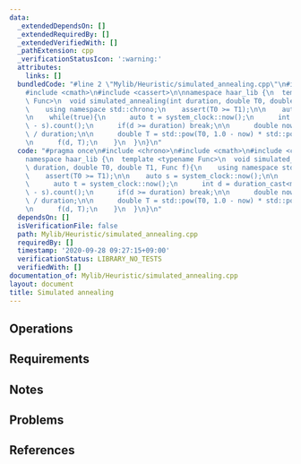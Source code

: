 ```yaml
---
data:
  _extendedDependsOn: []
  _extendedRequiredBy: []
  _extendedVerifiedWith: []
  _pathExtension: cpp
  _verificationStatusIcon: ':warning:'
  attributes:
    links: []
  bundledCode: "#line 2 \"Mylib/Heuristic/simulated_annealing.cpp\"\n#include <chrono>\n\
    #include <cmath>\n#include <cassert>\n\nnamespace haar_lib {\n  template <typename\
    \ Func>\n  void simulated_annealing(int duration, double T0, double T1, Func f){\n\
    \    using namespace std::chrono;\n    assert(T0 >= T1);\n\n    auto s = system_clock::now();\n\
    \n    while(true){\n      auto t = system_clock::now();\n      int d = duration_cast<milliseconds>(t\
    \ - s).count();\n      if(d >= duration) break;\n\n      double now = (double)d\
    \ / duration;\n\n      double T = std::pow(T0, 1.0 - now) * std::pow(T1, now);\n\
    \n      f(d, T);\n    }\n  }\n}\n"
  code: "#pragma once\n#include <chrono>\n#include <cmath>\n#include <cassert>\n\n\
    namespace haar_lib {\n  template <typename Func>\n  void simulated_annealing(int\
    \ duration, double T0, double T1, Func f){\n    using namespace std::chrono;\n\
    \    assert(T0 >= T1);\n\n    auto s = system_clock::now();\n\n    while(true){\n\
    \      auto t = system_clock::now();\n      int d = duration_cast<milliseconds>(t\
    \ - s).count();\n      if(d >= duration) break;\n\n      double now = (double)d\
    \ / duration;\n\n      double T = std::pow(T0, 1.0 - now) * std::pow(T1, now);\n\
    \n      f(d, T);\n    }\n  }\n}\n"
  dependsOn: []
  isVerificationFile: false
  path: Mylib/Heuristic/simulated_annealing.cpp
  requiredBy: []
  timestamp: '2020-09-28 09:27:15+09:00'
  verificationStatus: LIBRARY_NO_TESTS
  verifiedWith: []
documentation_of: Mylib/Heuristic/simulated_annealing.cpp
layout: document
title: Simulated annealing
---
```


## Operations

## Requirements

## Notes

## Problems

## References
